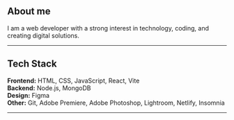 ## About me
I am a web developer with a strong interest in technology, coding, and creating digital solutions.

---

## Tech Stack
**Frontend:** HTML, CSS, JavaScript, React, Vite  
**Backend:** Node.js, MongoDB  
**Design:** Figma  
**Other:** Git, Adobe Premiere, Adobe Photoshop, Lightroom, Netlify, Insomnia

---
